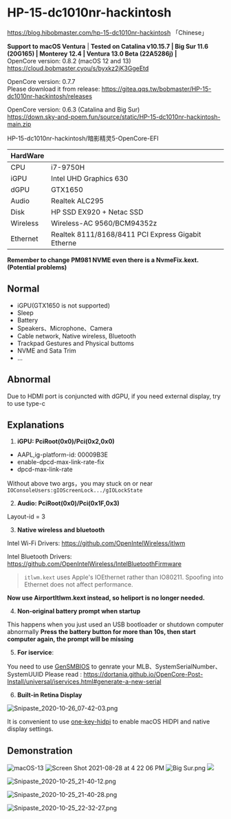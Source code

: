 
# HP-15-dc1010nr-hackintosh

https://blog.hibobmaster.com/hp-15-dc1010nr-hackintosh 「Chinese」


**Support to macOS Ventura** | **Tested on Catalina v10.15.7 | Big Sur 11.6 (20G165) | Monterey 12.4 | Ventura 13.0 Beta (22A5286j) |** <br>
OpenCore version: 0.8.2 (macOS 12 and 13) <br>
https://cloud.bobmaster.cyou/s/byxkz2jK3GgeEtd

OpenCore version: 0.7.7  <br>
Please download it from release: https://gitea.qqs.tw/bobmaster/HP-15-dc1010nr-hackintosh/releases

OpenCore version: 0.6.3 (Catalina and Big Sur)  <br>
https://down.sky-and-poem.fun/source/static/HP-15-dc1010nr-hackintosh-main.zip

HP-15-dc1010nr-hackintosh/暗影精灵5-OpenCore-EFI

| HardWare |                                                    |
| -------- | -------------------------------------------------- |
| CPU      | i7-9750H                                           |
| iGPU     | Intel UHD Graphics 630                             |
| dGPU     | GTX1650                                            |
| Audio    | Realtek ALC295                                     |
| Disk     | HP SSD EX920 + Netac SSD                           |
| Wireless | Wireless-AC 9560/BCM94352z                                   |
| Ethernet | Realtek 8111/8168/8411 PCI Express Gigabit Etherne |

**Remember to change PM981 NVME even there is a NvmeFix.kext. (Potential problems)**

## Normal

* iGPU(GTX1650 is not supported)
* Sleep
* Battery
* Speakers、Microphone、Camera
* Cable network, Native wireless, Bluetooth
* Trackpad Gestures and Physical buttoms
* NVME and Sata Trim
* ...

## Abnormal

Due to HDMI port is conjuncted with dGPU, if you need external display, try to  use type-c

## Explanations

1. **iGPU: PciRoot(0x0)/Pci(0x2,0x0)**
* AAPL,ig-platform-id: 00009B3E
* enable-dpcd-max-link-rate-fix
* dpcd-max-link-rate 

Without above two args，you may stuck on or near `IOConsoleUsers:gIOScreenLock.../gIOLockState`

2. **Audio: PciRoot(0x0)/Pci(0x1F,0x3)**

Layout-id = 3

3. **Native wireless and bluetooth**

Intel Wi-Fi Drivers: https://github.com/OpenIntelWireless/itlwm

Intel Bluetooth Drivers: https://github.com/OpenIntelWireless/IntelBluetoothFirmware

> `itlwm.kext` uses Apple's IOEthernet rather than IO80211.
> Spoofing into Ethernet does not affect performance.

**Now use AirportItlwm.kext instead, so heliport is no longer needed.**

4. **Non-original battery prompt when startup**

This happens when you just used an USB bootloader or shutdown computer abnormally
**Press the battery button for more than 10s, then start computer again, the prompt will be missing**

5. **For iservice**: 

You need to use [GenSMBIOS](https://github.com/corpnewt/GenSMBIOS) to genrate your MLB、SystemSerialNumber、SystemUUID
Please read :
https://dortania.github.io/OpenCore-Post-Install/universal/iservices.html#generate-a-new-serial

6. **Built-in Retina Display**

![Snipaste_2020-10-26_07-42-03.png](https://i.loli.net/2020/10/26/OnlQAGmu9JsNTxg.png)

It is convenient to use [one-key-hidpi](https://github.com/xzhih/one-key-hidpi) to enable macOS HIDPI and native display settings.

## Demonstration
![macOS-13](https://blog.hibobmaster.com/wp-content/uploads/2022/07/macOS-13.webp)
![Screen Shot 2021-08-28 at 4 22 06 PM](https://user-images.githubusercontent.com/32976627/131211672-9231ec46-0755-4f9c-93c0-2ccd0542f201.png)
![Big Sur.png](https://i.loli.net/2020/11/26/gPmIFCxsE1tSjv2.png)
![](https://i.loli.net/2020/10/25/cl5RHLF3smzrMWh.png)

![Snipaste_2020-10-25_21-40-12.png](https://i.loli.net/2020/10/25/d6JQipSgfoH7Fal.png)

![Snipaste_2020-10-25_21-40-28.png](https://i.loli.net/2020/10/25/bHk3ULG4PAjx7Qq.png)

![Snipaste_2020-10-25_22-32-27.png](https://i.loli.net/2020/10/25/VKvZSdE3lani65O.png)
